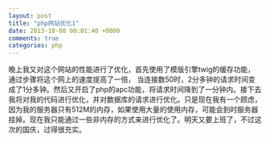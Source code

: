 ```yaml
---
layout: post
title: "php网站优化1"
date: 2013-10-08 00:01:40 +0800
comments: true
categories: php
---
```

晚上我又对这个网站的性能进行了优化，首先使用了模版引擎twig的缓存功能，通过步骤将这个网上的速度提高了一倍， <!-- more -->当连接数50时，2分多钟的请求时间变成了1分多钟。然后又开启了php的apc功能，将请求时间降到了一分钟内。接下去我将对我的代码进行优化，并对数据库的请求进行优化。只是现在我有一个顾虑，因为我的服务器只有512M的内存，如果使用大量的使用内存，可能会到时服务器挂掉。现在我只能通过一些非内存的方式来进行优化了。明天又要上班了，不过这次的国庆，过得很充实。